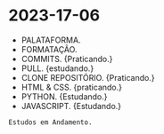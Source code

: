 # 2023-17-06

-  PALATAFORMA.
-  FORMATAÇÃO.
-  COMMITS. {Praticando.}
-  PULL. {estudando.}
-  CLONE REPOSITÓRIO. {Praticando.}
-  HTML & CSS. {praticando.}
-  PYTHON. {Estudando.}
-  JAVASCRIPT. {Estudando.}
```
Estudos em Andamento.
```


